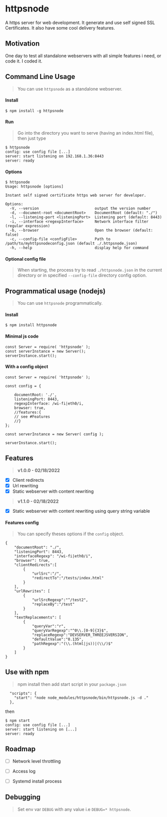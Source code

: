 # httpsnode

A https server for web development. It generate and use self signed SSL Certificates. It also have some cool delivery features. 

## Motivation

One day to test all standalone webservers with all simple features i need, or code it. I coded it.


## **Command Line Usage**


> You can use `httpsnode` as a standalone webserver.

#### Install
```
$ npm install -g httpsnode
```

#### Run
> Go into the directory you want to serve (having an index.html file), then just type
```
$ httpsnode
config: use config file [...]
server: start listening on 192.168.1.36:8443
server: ready
```

#### Options
```
$ httpsnode
Usage: httpsnode [options]

Instant self signed certificate https web server for developer.

Options:
  -V, --version                         output the version number
  -d, --document-root <documentRoot>    DocumentRoot (default: "./")
  -l, --listening-port <listeningPort>  Listening port (default: 8443)
  -i, --interface <regexpInterface>     Network interface filter (regular expression)
  -b, --browser                         Open the browser (default: false)
  -c, --config-file <configFile>        Path to /path/to/myhttpsnodeconfig.json (default ./.httpsnode.json)
  -h, --help                            display help for command
```

#### Optional config file

> When starting, the process try to read `./httpsnode.json` in the current directory or in specified `--config-file` directory config option.



## **Programmatical usage (nodejs)**

> You can use `httpsnode` programmatically.


#### Install
```
$ npm install httpsnode
```

#### Minimal js code

```
const Server = require( 'httpsnode' );
const serverInstance = new Server();
serverInstance.start();
```


#### With a config object

```
const Server = require( 'httpsnode' );

const config = {

    documentRoot: './',
    listeningPort: 8443,
    regexpInterface: /wi-fi|eth0/i,
    browser: true,
    //features:{
    // see #Features
    //}
};

const serverInstance = new Server( config );

serverInstance.start();
```

## **Features**

> **v1.0.0 - 02/18/2022**
* [x] Client redirects
* [x] Url rewriting
* [x] Static webserver with content rewriting

> **v1.1.0 - 02/18/2022**
* [x] Static webserver with content rewriting using query string variable


#### Features config

> You can specify theses options if the `config` object.


```
{
    "documentRoot": "./",
    "listeningPort": 8443,
    "interfaceRegexp": "/wi-fi|eth0/i",
    "browser": true,
    "clientRedirects":[
        {
            "urlSrc":"/",
            "redirectTo":"/tests/index.html"
        }
    ],
    "urlRewrites": [
        {
            "urlSrcRegexp":"^/test2",
            "replaceBy":"/test"
        }
    ],
    "textReplacements": [
        {
            "queryVar":"r",
            "queryVarRegexp":"^0\\.[0-9]{3}$",
            "replaceRegexp":"DEVSERVER_THREEJSVERSION",
            "defaultValue":"0.135",
            "pathRegexp":"(\\.(html|js))|(\\/)$"
        }
    ]
}
```


## **Use with npm**

> npm install then add start script in your `package.json`
```
  "scripts": {
    "start": "node node_modules/httpsnode/bin/httpsnode.js -d ."
  },
```
then
```
$ npm start
config: use config file [...]
server: start listening on [...]
server: ready
```


## **Roadmap**


* [ ] Network level throttling
* [ ] Access log
* [ ] Systemd install process



## Debugging

> Set env var `DEBUG` with any value i.e `DEBUG=* httpsnode`.
